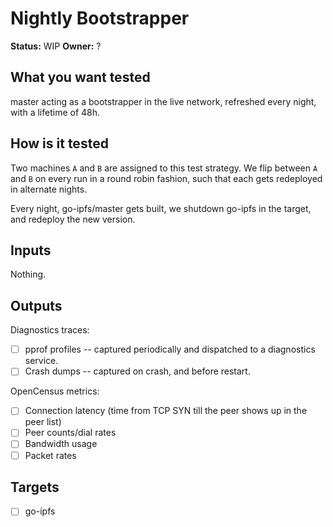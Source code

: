 # Nightly Bootstrapper

**Status:** WIP
**Owner:** ?

## What you want tested

master acting as a bootstrapper in the live network, refreshed every night, with a lifetime
of 48h.

## How is it tested

Two machines `A` and `B` are assigned to this test strategy. We flip between `A` and `B` on
every run in a round robin fashion, such that each gets redeployed in alternate nights.

Every night, go-ipfs/master gets built, we shutdown go-ipfs in the target, and redeploy the
new version.

## Inputs

Nothing.

## Outputs

Diagnostics traces:

* [ ] pprof profiles -- captured periodically and dispatched to a diagnostics service.
* [ ] Crash dumps -- captured on crash, and before restart.

OpenCensus metrics:

* [ ] Connection latency (time from TCP SYN till the peer shows up in the peer list)
* [ ] Peer counts/dial rates
* [ ] Bandwidth usage
* [ ] Packet rates

## Targets

* [ ] go-ipfs
